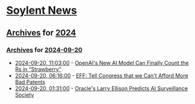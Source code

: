 # [Soylent News](../../../README.md)

## [Archives](../../index.md) for [2024](../index.md)

### [Archives](../../index.md) for [2024-09-20](index.md)

* [2024-09-20, 11:03:00](https://soylentnews.org/article.pl?sid=24/09/19/034206&from=rss) - [OpenAI's New AI Model Can Finally Count the Rs in “Strawberry”](https://soylentnews.org/article.pl?sid=24/09/19/034206&from=rss)
* [2024-09-20, 06:16:00](https://soylentnews.org/article.pl?sid=24/09/18/1827232&from=rss) - [EFF: Tell Congress that we Can't Afford More Bad Patents](https://soylentnews.org/article.pl?sid=24/09/18/1827232&from=rss)
* [2024-09-20, 01:31:00](https://soylentnews.org/article.pl?sid=24/09/18/1443223&from=rss) - [Oracle's Larry Ellison Predicts AI Surveillance Society](https://soylentnews.org/article.pl?sid=24/09/18/1443223&from=rss)
